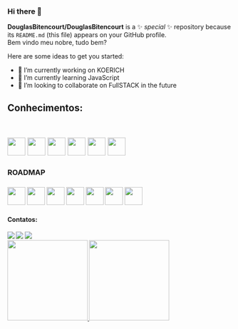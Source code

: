### Hi there 👋
**DouglasBitencourt/DouglasBitencourt** is a ✨ _special_ ✨ repository because its `README.md` (this file) appears on your GitHub profile.<br>
Bem vindo meu nobre, tudo bem? 

Here are some ideas to get you started:

- 🔭 I’m currently working on KOERICH 
- 🌱 I’m currently learning JavaScript
- 👯 I’m looking to collaborate on FullSTACK in the future<br>
<h2>Conhecimentos:<h2/>
<br>
<img src="https://cdn.jsdelivr.net/gh/devicons/devicon/icons/html5/html5-original-wordmark.svg"  width="40" height="40"/>
<img src="https://cdn.jsdelivr.net/gh/devicons/devicon/icons/css3/css3-original-wordmark.svg"  width="40" height="40"/>
<img src="https://cdn.jsdelivr.net/gh/devicons/devicon/icons/windows8/windows8-original.svg" width="40" height="40"/>
<img src="https://cdn.jsdelivr.net/gh/devicons/devicon/icons/github/github-original.svg" width="40" height="40"/>
<img src="https://cdn.jsdelivr.net/gh/devicons/devicon/icons/docker/docker-original.svg" width="40" height="40"/>
<img src="https://cdn.jsdelivr.net/gh/devicons/devicon/icons/django/django-plain.svg" width="40" height="40"/>
          
<h3>ROADMAP<h3/>
<img src="https://cdn.jsdelivr.net/gh/devicons/devicon/icons/javascript/javascript-original.svg"width="40" height="40"/>
<img src="https://cdn.jsdelivr.net/gh/devicons/devicon/icons/nodejs/nodejs-original.svg" width="40" height="40"/>
<img src="https://cdn.jsdelivr.net/gh/devicons/devicon/icons/typescript/typescript-original.svg" width="40" height="40"/>
<img src="https://cdn.jsdelivr.net/gh/devicons/devicon/icons/tailwindcss/tailwindcss-plain.svg" width="40" height="40"/>
<img src="https://cdn.jsdelivr.net/gh/devicons/devicon/icons/react/react-original.svg" width="40" height="40"/>
<img src="https://cdn.jsdelivr.net/gh/devicons/devicon/icons/angularjs/angularjs-original.svg" width="40" height="40"/>
<img src="https://cdn.jsdelivr.net/gh/devicons/devicon/icons/java/java-original.svg" width="40" height="40"/>
          
 <h4>Contatos:<h4/>

<div>
<a href="https://instagram.com/eodougie" target="_blank"><img src="https://img.shields.io/badge/-Instagram-%23E4405F?style=for-the-badge&logo=instagram&logoColor=white" target="_blank"></a>
<a href = "mailto:douglas.campos.bitencourt@gmail.com"><img src="https://img.shields.io/badge/Gmail-D14836?style=for-the-badge&logo=gmail&logoColor=white" target="_blank"></a>
<a href="https://www.linkedin.com/in/eodougie" target="_blank"><img src="https://img.shields.io/badge/-LinkedIn-%230077B5?style=for-the-badge&logo=linkedin&logoColor=white" target="_blank"></a>   
</div>         
          
          
<div>
<a href="https://DouglasBitencourt">
<img height="180em" src="https://github-readme-stats.vercel.app/api/top-langs/?username=DouglasBitencourt&layout=compact&langs_count=7&theme=dracula"/>
          
<img height="180em" src="https://github-readme-stats.vercel.app/api?username=DouglasBitencourt&show_icons=true&theme=dracula&include_all_commits=true&count_private=true"/>
</div>          

          
          
 
          
          
